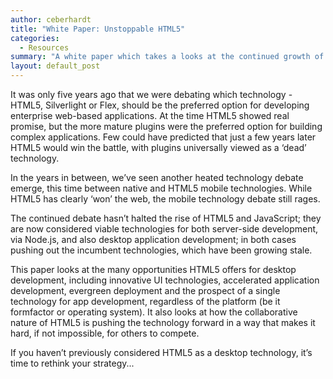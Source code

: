 ```yaml
---
author: ceberhardt
title: "White Paper: Unstoppable HTML5"
categories:
  - Resources
summary: "A white paper which takes a looks at the continued growth of HTML5 and how it is now a viable solution for desktop application development."
layout: default_post
---
```


It was only five years ago that we were debating which technology - HTML5, Silverlight or Flex, should be the preferred option for developing
enterprise web-based applications. At the time HTML5 showed real promise, but the more mature plugins were the preferred option for building
complex applications. Few could have predicted that just a few years later HTML5 would win the battle, with plugins universally viewed as a ‘dead’ technology.

In the years in between, we’ve seen another heated technology debate emerge, this time between native and HTML5 mobile technologies. While HTML5 has clearly ‘won’ the web, the mobile technology debate still rages.

The continued debate hasn’t halted the rise of HTML5 and JavaScript; they are now considered viable technologies for both server-side development, via Node.js, and also desktop application development; in both cases pushing out the incumbent technologies, which have been growing stale.

This paper looks at the many opportunities HTML5 offers for desktop development, including innovative UI technologies, accelerated application development, evergreen deployment and the prospect of a single technology for app development, regardless of the platform (be it formfactor or operating system). It also looks at how the collaborative nature of HTML5 is pushing the technology forward in a way that makes it hard, if not impossible, for others to compete.

If you haven’t previously considered HTML5 as a desktop technology, it’s time to rethink your strategy...
